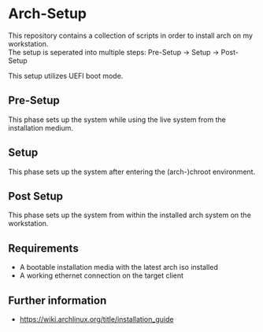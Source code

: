 # Arch-Setup

This repository contains a collection of scripts in order to install arch on my workstation.  
The setup is seperated into multiple steps: Pre-Setup -> Setup -> Post-Setup

This setup utilizes UEFI boot mode.

## Pre-Setup
This phase sets up the system while using the live system from the installation medium.

## Setup
This phase sets up the system after entering the (arch-)chroot environment.

## Post Setup
This phase sets up the system from within the installed arch system on the workstation.

## Requirements
- A bootable installation media with the latest arch iso installed
- A working ethernet connection on the target client

## Further information
- https://wiki.archlinux.org/title/installation_guide
